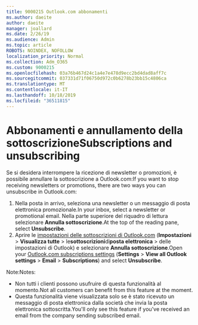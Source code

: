 ```yaml
---
title: 9000215 Outlook.com abbonamenti
ms.author: daeite
author: daeite
manager: joallard
ms.date: 2/26/19
ms.audience: Admin
ms.topic: article
ROBOTS: NOINDEX, NOFOLLOW
localization_priority: Normal
ms.collection: Adm_O365
ms.custom: 9000215
ms.openlocfilehash: 03a76b467d24c1a4e7e478d9ecc2bd4dad8aff7c
ms.sourcegitcommit: 037331d71f06750d972c0b6278b23bb15c4806ca
ms.translationtype: MT
ms.contentlocale: it-IT
ms.lasthandoff: 10/18/2019
ms.locfileid: "36511815"
---
```

# <a name="subscriptions-and-unsubscribing"></a><span data-ttu-id="9f520-102">Abbonamenti e annullamento della sottoscrizione</span><span class="sxs-lookup"><span data-stu-id="9f520-102">Subscriptions and unsubscribing</span></span>

<span data-ttu-id="9f520-103">Se si desidera interrompere la ricezione di newsletter o promozioni, è possibile annullare la sottoscrizione a Outlook.com:</span><span class="sxs-lookup"><span data-stu-id="9f520-103">If you want to stop receiving newsletters or promotions, there are two ways you can unsubscribe in Outlook.com:</span></span>

1. <span data-ttu-id="9f520-104">Nella posta in arrivo, seleziona una newsletter o un messaggio di posta elettronica promozionale.</span><span class="sxs-lookup"><span data-stu-id="9f520-104">In your inbox, select a newsletter or promotional email.</span></span> <span data-ttu-id="9f520-105">Nella parte superiore del riquadro di lettura selezionare **Annulla sottoscrizione**.</span><span class="sxs-lookup"><span data-stu-id="9f520-105">At the top of the reading pane, select **Unsubscribe**.</span></span>
2. <span data-ttu-id="9f520-106">Aprire le [impostazioni delle sottoscrizioni di Outlook.com](https://outlook.live.com/mail/options/mail/brandsSubscriptions) (**Impostazioni** > **Visualizza tutte** > le**sottoscrizioni**di**posta elettronica** > delle impostazioni di Outlook) e selezionare **Annulla sottoscrizione**.</span><span class="sxs-lookup"><span data-stu-id="9f520-106">Open your [Outlook.com subscriptions settings](https://outlook.live.com/mail/options/mail/brandsSubscriptions) (**Settings** > **View all Outlook settings** > **Email** > **Subscriptions**) and select **Unsubscribe**.</span></span>

<span data-ttu-id="9f520-107">Note:</span><span class="sxs-lookup"><span data-stu-id="9f520-107">Notes:</span></span>

- <span data-ttu-id="9f520-108">Non tutti i clienti possono usufruire di questa funzionalità al momento.</span><span class="sxs-lookup"><span data-stu-id="9f520-108">Not all customers can benefit from this feature at the moment.</span></span>
- <span data-ttu-id="9f520-109">Questa funzionalità viene visualizzata solo se è stato ricevuto un messaggio di posta elettronica dalla società che invia la posta elettronica sottoscritta.</span><span class="sxs-lookup"><span data-stu-id="9f520-109">You'll only see this feature if you've received an email from the company sending subscribed email.</span></span>